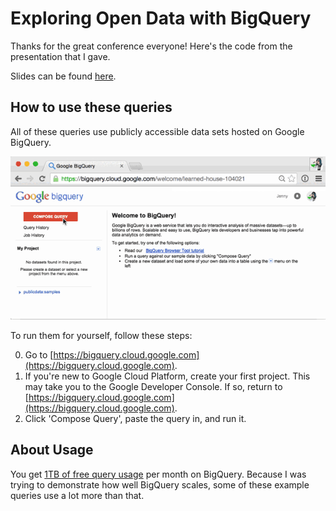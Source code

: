 # Exploring Open Data with BigQuery

Thanks for the great conference everyone! Here's the code from the presentation that I gave.

Slides can be found [here](https://mimming.com/presos/exploring-open-data-with-bigquery/).

## How to use these queries

All of these queries use publicly accessible data sets hosted on Google BigQuery. 

![running a query](running-a-bigquery.gif)

To run them for yourself, follow these steps:

0. Go to [https://bigquery.cloud.google.com](https://bigquery.cloud.google.com).
0. If you're new to Google Cloud Platform, create your first project. This may take you to the Google Developer Console. If so, return to [https://bigquery.cloud.google.com](https://bigquery.cloud.google.com).
0. Click 'Compose Query', paste the query in, and run it.

## About Usage
You get [1TB of free query usage](https://cloud.google.com/bigquery/pricing#queries) per month on BigQuery. Because I was trying to demonstrate how well BigQuery scales, some of these example queries use a lot more than that.
